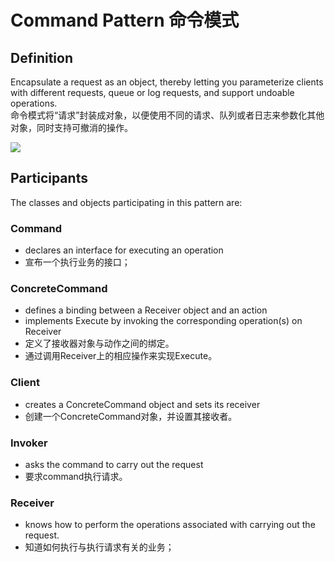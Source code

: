 # Command Pattern 命令模式
## Definition
Encapsulate a request as an object, thereby letting you parameterize clients with different requests, queue or log requests, and support undoable operations.
<br>命令模式将“请求”封装成对象，以便使用不同的请求、队列或者日志来参数化其他对象，同时支持可撤消的操作。

![](https://github.com/QianMo/Unity-Design-Pattern/blob/master/UML_Picture/command.gif) 

## Participants
The classes and objects participating in this pattern are:

### Command
* declares an interface for executing an operation
* 宣布一个执行业务的接口；

### ConcreteCommand
* defines a binding between a Receiver object and an action
* implements Execute by invoking the corresponding operation(s) on Receiver
* 定义了接收器对象与动作之间的绑定。
* 通过调用Receiver上的相应操作来实现Execute。

### Client 
* creates a ConcreteCommand object and sets its receiver
* 创建一个ConcreteCommand对象，并设置其接收者。
### Invoker
* asks the command to carry out the request
* 要求command执行请求。

### Receiver
* knows how to perform the operations associated with carrying out the request.
* 知道如何执行与执行请求有关的业务；



